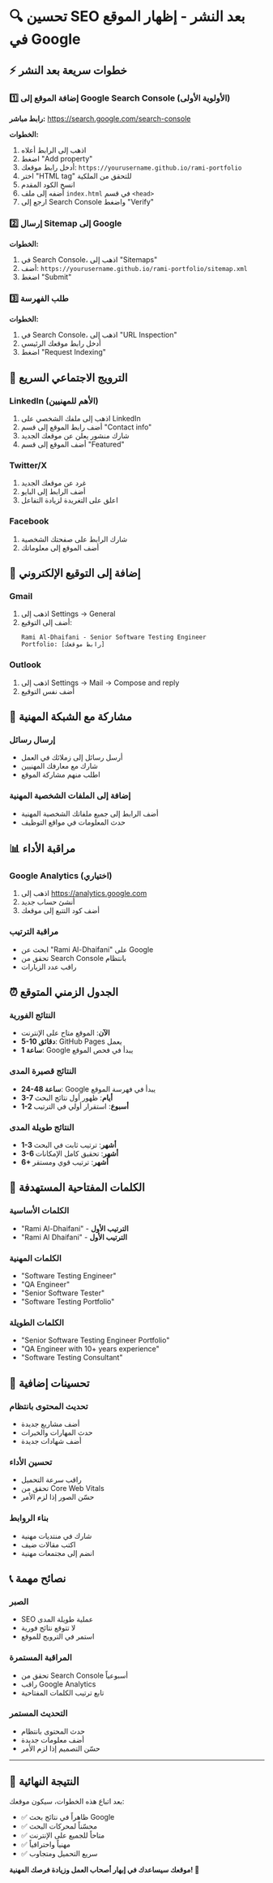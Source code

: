 # 🔍 تحسين SEO بعد النشر - إظهار الموقع في Google

## ⚡ خطوات سريعة بعد النشر

### 1️⃣ إضافة الموقع إلى Google Search Console (الأولوية الأولى)

**رابط مباشر:** https://search.google.com/search-console

**الخطوات:**
1. اذهب إلى الرابط أعلاه
2. اضغط "Add property"
3. أدخل رابط موقعك: `https://yourusername.github.io/rami-portfolio`
4. اختر "HTML tag" للتحقق من الملكية
5. انسخ الكود المقدم
6. أضفه إلى ملف `index.html` في قسم `<head>`
7. ارجع إلى Search Console واضغط "Verify"

### 2️⃣ إرسال Sitemap إلى Google

**الخطوات:**
1. في Search Console، اذهب إلى "Sitemaps"
2. أضف: `https://yourusername.github.io/rami-portfolio/sitemap.xml`
3. اضغط "Submit"

### 3️⃣ طلب الفهرسة

**الخطوات:**
1. في Search Console، اذهب إلى "URL Inspection"
2. أدخل رابط موقعك الرئيسي
3. اضغط "Request Indexing"

## 📱 الترويج الاجتماعي السريع

### LinkedIn (الأهم للمهنيين)
1. اذهب إلى ملفك الشخصي على LinkedIn
2. أضف رابط الموقع إلى قسم "Contact info"
3. شارك منشور يعلن عن موقعك الجديد
4. أضف الموقع إلى قسم "Featured"

### Twitter/X
1. غرد عن موقعك الجديد
2. أضف الرابط إلى البايو
3. اعلق على التغريدة لزيادة التفاعل

### Facebook
1. شارك الرابط على صفحتك الشخصية
2. أضف الموقع إلى معلوماتك

## 📧 إضافة إلى التوقيع الإلكتروني

### Gmail
1. اذهب إلى Settings → General
2. أضف إلى التوقيع:
   ```
   Rami Al-Dhaifani - Senior Software Testing Engineer
   Portfolio: [رابط موقعك]
   ```

### Outlook
1. اذهب إلى Settings → Mail → Compose and reply
2. أضف نفس التوقيع

## 🔗 مشاركة مع الشبكة المهنية

### إرسال رسائل
- أرسل رسائل إلى زملائك في العمل
- شارك مع معارفك المهنيين
- اطلب منهم مشاركة الموقع

### إضافة إلى الملفات الشخصية المهنية
- أضف الرابط إلى جميع ملفاتك الشخصية المهنية
- حدث المعلومات في مواقع التوظيف

## 📊 مراقبة الأداء

### Google Analytics (اختياري)
1. اذهب إلى https://analytics.google.com
2. أنشئ حساب جديد
3. أضف كود التتبع إلى موقعك

### مراقبة الترتيب
- ابحث عن "Rami Al-Dhaifani" على Google
- تحقق من Search Console بانتظام
- راقب عدد الزيارات

## ⏰ الجدول الزمني المتوقع

### النتائج الفورية
- **الآن**: الموقع متاح على الإنترنت
- **5-10 دقائق**: GitHub Pages يعمل
- **1 ساعة**: Google يبدأ في فحص الموقع

### النتائج قصيرة المدى
- **24-48 ساعة**: Google يبدأ في فهرسة الموقع
- **3-7 أيام**: ظهور أول نتائج البحث
- **1-2 أسبوع**: استقرار أولي في الترتيب

### النتائج طويلة المدى
- **1-3 أشهر**: ترتيب ثابت في البحث
- **3-6 أشهر**: تحقيق كامل الإمكانات
- **6+ أشهر**: ترتيب قوي ومستقر

## 🎯 الكلمات المفتاحية المستهدفة

### الكلمات الأساسية
- "Rami Al-Dhaifani" - **الترتيب الأول**
- "Rami Al Dhaifani" - **الترتيب الأول**

### الكلمات المهنية
- "Software Testing Engineer"
- "QA Engineer"
- "Senior Software Tester"
- "Software Testing Portfolio"

### الكلمات الطويلة
- "Senior Software Testing Engineer Portfolio"
- "QA Engineer with 10+ years experience"
- "Software Testing Consultant"

## 🔧 تحسينات إضافية

### تحديث المحتوى بانتظام
- أضف مشاريع جديدة
- حدث المهارات والخبرات
- أضف شهادات جديدة

### تحسين الأداء
- راقب سرعة التحميل
- تحقق من Core Web Vitals
- حسّن الصور إذا لزم الأمر

### بناء الروابط
- شارك في منتديات مهنية
- اكتب مقالات ضيف
- انضم إلى مجتمعات مهنية

## 📞 نصائح مهمة

### الصبر
- SEO عملية طويلة المدى
- لا تتوقع نتائج فورية
- استمر في الترويج للموقع

### المراقبة المستمرة
- تحقق من Search Console أسبوعياً
- راقب Google Analytics
- تابع ترتيب الكلمات المفتاحية

### التحديث المستمر
- حدث المحتوى بانتظام
- أضف معلومات جديدة
- حسّن التصميم إذا لزم الأمر

---

## 🎉 النتيجة النهائية

بعد اتباع هذه الخطوات، سيكون موقعك:
- ✅ ظاهراً في نتائج بحث Google
- ✅ محسّناً لمحركات البحث
- ✅ متاحاً للجميع على الإنترنت
- ✅ مهنياً واحترافياً
- ✅ سريع التحميل ومتجاوب

**موقعك سيساعدك في إبهار أصحاب العمل وزيادة فرصك المهنية! 🚀** 